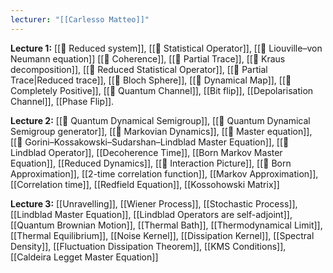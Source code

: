 ```yaml
---
lecturer: "[[Carlesso Matteo]]"
---
```

**Lecture 1:** [[📘 Reduced system]], [[📘 Statistical Operator]], [[📗 Liouville–von Neumann equation]] [[📘 Coherence]], [[📘 Partial Trace]], [[📘 Kraus decomposition]], [[📘 Reduced Statistical Operator]], [[📘 Partial Trace|Reduced trace]], [[📘 Bloch Sphere]], [[📘 Dynamical Map]], [[📘 Completely Positive]], [[📘 Quantum Channel]], [[Bit flip]], [[Depolarisation Channel]], [[Phase Flip]].

**Lecture 2:** [[📘 Quantum Dynamical Semigroup]], [[📘 Quantum Dynamical Semigroup generator]], [[📘 Markovian Dynamics]], [[📘 Master equation]], [[📘 Gorini–Kossakowski–Sudarshan–Lindblad Master Equation]], [[📘 Lindblad Operator]], [[Decoherence Time]], [[Born Markov Master Equation]], [[Reduced Dynamics]], [[📘 Interaction Picture]], [[📘 Born Approximation]], [[2-time correlation function]], [[Markov Approximation]], [[Correlation time]], [[Redfield Equation]], [[Kossohowski Matrix]]

**Lecture 3:** [[Unravelling]], [[Wiener Process]], [[Stochastic Process]], [[Lindblad Master Equation]], [[Lindblad Operators are self-adjoint]], [[Quantum Brownian Motion]], [[Thermal Bath]], [[Thermodynamical Limit]], [[Thermal Equilibrium]], [[Noise Kernel]], [[Dissipation Kernel]], [[Spectral Density]], [[Fluctuation Dissipation Theorem]], [[KMS Conditions]], [[Caldeira Legget Master Equation]]